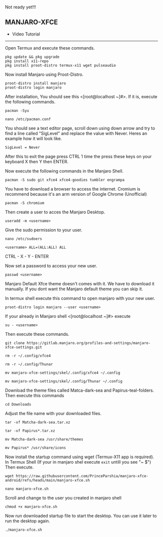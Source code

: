 Not ready yet!!!
## MANJARO-XFCE
* Video Tutorial
---
Open Termux and execute these commands.
```
pkg update && pkg upgrade
pkg install x11-repo
pkg install proot-distro termux-x11 wget pulseaudio
```
Now install Manjaro using Proot-Distro.
```
proot-distro install manjaro
proot-distro login manjaro
```
After installation, You should see this <[root@localhost ~]#>. If it is, execute the following commands.
```
pacman -Syu
```
```
nano /etc/pacman.conf
```
You should see a text editor page, scroll down using down arrow and try to find a line called "SigLevel" and replace the value with Never. Heres an example how it will look like.
```
SigLevel = Never
```
After this to exit the page press CTRL 1 time the press these keys on your keyboard X then Y then ENTER.

Now execute the following commands in the Manjaro Shell.
```
pacman -S sudo git xfce4 xfce4-goodies tumbler engrampa
```
You have to download a browser to access the internet. Cromium is recommend because it's an arm version of Google Chrome (Unofficial)
```
pacman -S chromium
```
Then create a user to acces the Manjaro Desktop.
```
useradd -m <username>
```
Give the sudo permission to your user.
```
nano /etc/sudoers
```
```
<username> ALL=(ALL:ALL) ALL
```
CTRL - X - Y - ENTER

Now set a password to access your new user.
```
passwd <username>
```
Manjaro Default Xfce theme doesn't comes with it. We have to download it manually. If you dont want the Manjaro default theme you can skip it.

In termux shell execute this command to open manjaro with your new user.
```
proot-distro login manjaro --user <username>
```
If your already in Manjaro shell <[root@localhost ~]#> execute 
```
su - <username>
```
Then execute these commands.
```
git clone https://gitlab.manjaro.org/profiles-and-settings/manjaro-xfce-settings.git
```
```
rm -r ~/.config/xfce4
```
```
rm -r ~/.config/Thunar
```
```
mv manjaro-xfce-settings/skel/.config/xfce4 ~/.config
```
```
mv manjaro-xfce-settings/skel/.config/Thunar ~/.config
```
Download the theme files called Matca-dark-sea and Papirus-teal-folders.
Then execute this commands 
```
cd Downloads
```
Adjust the file name with your downloaded files.
```
tar -xf Matcha-dark-sea.tar.xz
```
```
tar -xf Papirus*.tar.xz
```
```
mv Matcha-dark-sea /usr/share/themes
```
```
mv Papirus* /usr/share/icons
```
Now install the startup command using wget (Termux-X11 app is required). In Termux Shell (If your in manjaro shel execute ```exit``` untill you see "~ $") Then execute.
```
wget https://raw.githubusercontent.com/PrinceParshia/manjaro-xfce-android/refs/heads/main/manjaro-xfce.sh
```
```
nano manjaro-xfce.sh
```
Scroll and change <username> to the user you created in manjaro shell
```
chmod +x manjaro-xfce.sh
```
Now run downloaded startup file to start the desktop. You can use it later to run the desktop again.
```
./manjaro-xfce.sh
```

